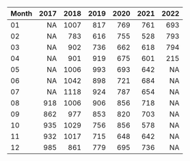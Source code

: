 |Month | 2017| 2018| 2019| 2020| 2021| 2022|
|:-----|----:|----:|----:|----:|----:|----:|
|01    |   NA| 1007|  817|  769|  761|  693|
|02    |   NA|  783|  616|  755|  528|  793|
|03    |   NA|  902|  736|  662|  618|  794|
|04    |   NA|  901|  919|  675|  601|  215|
|05    |   NA| 1006|  993|  693|  642|   NA|
|06    |   NA| 1042|  898|  721|  684|   NA|
|07    |   NA| 1118|  924|  787|  654|   NA|
|08    |  918| 1006|  906|  856|  718|   NA|
|09    |  862|  977|  853|  820|  703|   NA|
|10    |  935| 1029|  756|  856|  578|   NA|
|11    |  932| 1017|  715|  648|  642|   NA|
|12    |  985|  861|  779|  695|  736|   NA|
